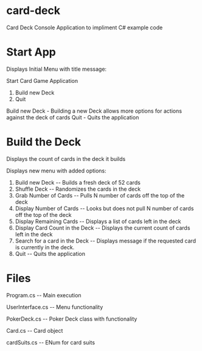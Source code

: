 # card-deck
Card Deck Console Application to impliment C# example code

# Start App
Displays Initial Menu with title message:

  Start Card Game Application
  1. Build new Deck
  2. Quit
  
Build new Deck - Building a new Deck allows more options for actions against the deck of cards
Quit - Quits the application  

# Build the Deck
Displays the count of cards in the deck it builds

Displays new menu with added options:
  1. Build new Deck  --  Builds a fresh deck of 52 cards
  2. Shuffle Deck  --  Randomizes the cards in the deck
  3. Grab Number of Cards  --  Pulls N number of cards off the top of the deck
  4. Display Number of Cards  --  Looks but does not pull N number of cards off the top of the deck
  5. Display Remaining Cards  --  Displays a list of cards left in the deck
  6. Display Card Count in the Deck  --  Displays the current count of cards left in the deck
  7. Search for a card in the Deck  -- Displays message if the requested card is currently in the deck.
  8. Quit  --  Quits the application


 # Files
 Program.cs  --  Main execution
 
 UserInterface.cs  --  Menu functionality
 
 PokerDeck.cs  --  Poker Deck class with functionality
 
 Card.cs  --  Card object
 
 cardSuits.cs  --  ENum for card suits
